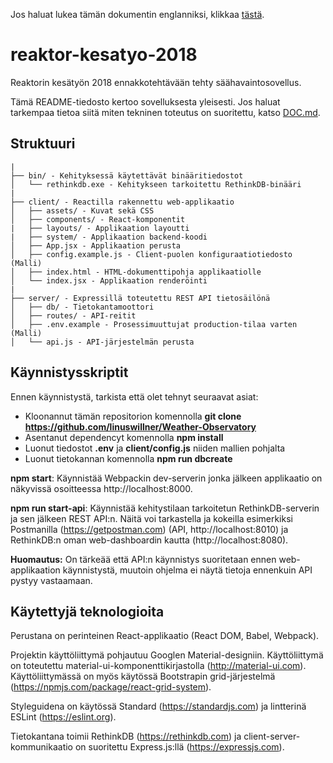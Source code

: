 Jos haluat lukea tämän dokumentin englanniksi, klikkaa [tästä](README.md).

# reaktor-kesatyo-2018

Reaktorin kesätyön 2018 ennakkotehtävään tehty säähavaintosovellus.

Tämä README-tiedosto kertoo sovelluksesta yleisesti. Jos haluat tarkempaa tietoa siitä miten tekninen toteutus on suoritettu, katso [DOC.md](DOC.md).

## Struktuuri

```
|
├── bin/ - Kehityksessä käytettävät binääritiedostot
│   └── rethinkdb.exe - Kehitykseen tarkoitettu RethinkDB-binääri
|
├── client/ - Reactilla rakennettu web-applikaatio
│   ├── assets/ - Kuvat sekä CSS
│   ├── components/ - React-komponentit
|   ├── layouts/ - Applikaation layoutti
|   ├── system/ - Applikaation backend-koodi
│   ├── App.jsx - Applikaation perusta
│   ├── config.example.js - Client-puolen konfiguraatiotiedosto (Malli)
│   ├── index.html - HTML-dokumenttipohja applikaatiolle
│   └── index.jsx - Applikaation renderöinti
|
├── server/ - Expressillä toteutettu REST API tietosäilönä
│   ├── db/ - Tietokantamoottori
│   ├── routes/ - API-reitit
│   ├── .env.example - Prosessimuuttujat production-tilaa varten (Malli)
│   └── api.js - API-järjestelmän perusta
```

## Käynnistysskriptit

Ennen käynnistystä, tarkista että olet tehnyt seuraavat asiat:

- Kloonannut tämän repositorion komennolla **git clone https://github.com/linuswillner/Weather-Observatory**
- Asentanut dependencyt komennolla **npm install**
- Luonut tiedostot **.env** ja **client/config.js** niiden mallien pohjalta
- Luonut tietokannan komennolla **npm run dbcreate**

**npm start**: Käynnistää Webpackin dev-serverin jonka jälkeen applikaatio on näkyvissä osoitteessa http://localhost:8000.

**npm run start-api**: Käynnistää kehitystilaan tarkoitetun RethinkDB-serverin ja sen jälkeen REST API:n. Näitä voi tarkastella ja kokeilla esimerkiksi Postmanilla (https://getpostman.com) (API, http://localhost:8010) ja RethinkDB:n oman web-dashboardin kautta (http://localhost:8080).

**Huomautus:** On tärkeää että API:n käynnistys suoritetaan ennen web-applikaation käynnistystä, muutoin ohjelma ei näytä tietoja ennenkuin API pystyy vastaamaan.

## Käytettyjä teknologioita

Perustana on perinteinen React-applikaatio (React DOM, Babel, Webpack).

Projektin käyttöliittymä pohjautuu Googlen Material-designiin. Käyttöliittymä on toteutettu material-ui-komponenttikirjastolla (http://material-ui.com). Käyttöliittymässä on myös käytössä Bootstrapin grid-järjestelmä (https://npmjs.com/package/react-grid-system).

Styleguidena on käytössä Standard (https://standardjs.com) ja lintterinä ESLint (https://eslint.org).

Tietokantana toimii RethinkDB (https://rethinkdb.com) ja client-server-kommunikaatio on suoritettu Express.js:llä (https://expressjs.com).

